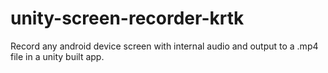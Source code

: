# unity-screen-recorder-krtk
Record any android device screen with internal audio and output to a .mp4 file in a unity built app.
